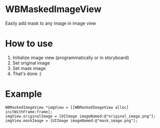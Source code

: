 # WBMaskedImageView
Easily add mask to any image in image view

# How to use
1. Initialize image view (programmatically or in storyboard)
2. Set original image
3. Set mask image
4. That's done :)

# Example
```obj-c
WBMaskedImageView *imgView = [[WBMaskedImageView alloc] initWithFrame:frame];
imgView.originalImage = [UIImage imageNamed:@"original_image.png"];
imgView.maskImage = [UIImage imageNamed:@"mask_image.png"];
```